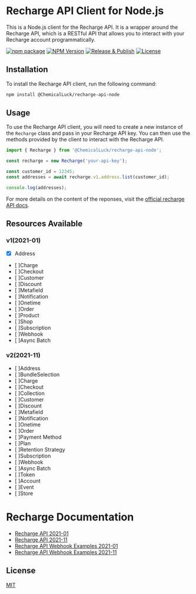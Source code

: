 # Recharge API Client for Node.js
This is a Node.js client for the Recharge API. It is a wrapper around the Recharge API, which is a RESTful API that allows you to interact with your Recharge account programmatically.

[![npm package](https://img.shields.io/badge/npm%20i-@chemicalluck/recharge--api--node-brightgreen)](https://www.npmjs.com/package/chemicalluck/recharge-api-node)
[![NPM Version](https://img.shields.io/npm/v/%40chemicalluck%2Frecharge-api-node)](https://github.com/chemicalluck/recharge-api-node/releases)
[![Release & Publish](https://github.com/ChemicalLuck/recharge-api-node/actions/workflows/publish.yml/badge.svg)](https://github.com/ChemicalLuck/recharge-api-node/actions/workflows/publish.yml)
[![License](https://img.shields.io/github/license/chemicalluck/recharge-api-node)](https://github.com/chemicalluck/recharge-api-node/blob/main/LICENSE)

## Installation
To install the Recharge API client, run the following command:

```bash
npm install @ChemicalLuck/recharge-api-node
```

## Usage
To use the Recharge API client, you will need to create a new instance of the `Recharge` class and pass in your Recharge API key. You can then use the methods provided by the client to interact with the Recharge API.
```typescript
import { Recharge } from '@ChemicalLuck/recharge-api-node';

const recharge = new Recharge('your-api-key');

const customer_id = 12345;
const addresses = await recharge.v1.address.list(customer_id);

console.log(addresses);
```

For more details on the content of the reponses, visit the [official recharge API docs](https://developer.rechargepayments.com).

## Resources Available
### v1(2021-01)
- [x] Address
- [ ]Charge
- [ ]Checkout
- [ ]Customer
- [ ]Discount
- [ ]Metafield
- [ ]Notification
- [ ]Onetime
- [ ]Order
- [ ]Product
- [ ]Shop
- [ ]Subscription
- [ ]Webhook
- [ ]Async Batch
### v2(2021-11)
- [ ]Address
- [ ]BundleSelection
- [ ]Charge
- [ ]Checkout
- [ ]Collection
- [ ]Customer
- [ ]Discount
- [ ]Metafield
- [ ]Notification
- [ ]Onetime
- [ ]Order
- [ ]Payment Method
- [ ]Plan
- [ ]Retention Strategy
- [ ]Subscription
- [ ]Webhook
- [ ]Async Batch
- [ ]Token
- [ ]Account
- [ ]Event
- [ ]Store

# Recharge Documentation

- [Recharge API 2021-01](https://developer.rechargepayments.com/2021-01/)
- [Recharge API 2021-11](https://developer.rechargepayments.com/2021-11/)
- [Recharge API Webhook Examples 2021-01](https://docs.getrecharge.com/docs/webhook-payload-examples)
- [Recharge API Webhook Examples 2021-11](https://docs.getrecharge.com/docs/webhooks-examples-2021-11)

## License

[MIT](LICENSE)
